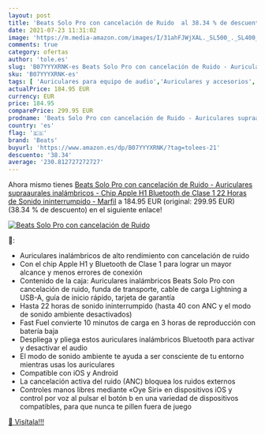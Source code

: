 ```yaml
---
layout: post
title: 'Beats Solo Pro con cancelación de Ruido  al 38.34 % de descuento'
date: 2021-07-23 11:31:02
image: 'https://m.media-amazon.com/images/I/31ahFJWjXAL._SL500_._SL400_.jpg'
comments: true
category: ofertas
author: 'tole.es'
slug: 'B07YYYXRNK-es Beats Solo Pro con cancelación de Ruido - Auriculares...'
sku: 'B07YYYXRNK-es'
tags: [ 'Auriculares para equipo de audio','Auriculares y accesorios','Electrónica','apple','beats', ]
actualPrice: 184.95 EUR
currency: EUR
price: 184.95
comparePrice: 299.95 EUR
prodname: 'Beats Solo Pro con cancelación de Ruido - Auriculares supraaurales inalámbricos - Chip Apple H1  Bluetooth de Clase 1  22 Horas de Sonido ininterrumpido - Marfil'
country: 'es'
flag: '🇪🇸'
brand: 'Beats'
buyurl: 'https://www.amazon.es/dp/B07YYYXRNK/?tag=tolees-21'
descuento: '38.34'
average: '230.812727272727'
---
```


Ahora mismo tienes [Beats Solo Pro con cancelación de Ruido - Auriculares supraaurales inalámbricos - Chip Apple H1  Bluetooth de Clase 1  22 Horas de Sonido ininterrumpido - Marfil](https://www.amazon.es/dp/B07YYYXRNK/?tag=tolees-21) a 184.95 EUR (original: 299.95 EUR) (38.34 %  de descuento) en el siguiente enlace!

[![Beats Solo Pro con cancelación de Ruido ](https://m.media-amazon.com/images/I/31ahFJWjXAL._SL500_._SL400_.jpg)](https://www.amazon.es/dp/B07YYYXRNK/?tag=tolees-21)

🔎:

- Auriculares inalámbricos de alto rendimiento con cancelación de ruido
- Con el chip Apple H1 y Bluetooth de Clase 1 para lograr un mayor alcance y menos errores de conexión
- Contenido de la caja: Auriculares inalámbricos Beats Solo Pro con cancelación de ruido, funda de transporte, cable de carga Lightning a USB-A, guía de inicio rápido, tarjeta de garantía
- Hasta 22 horas de sonido ininterrumpido (hasta 40 con ANC y el modo de sonido ambiente desactivados)
- Fast Fuel convierte 10 minutos de carga en 3 horas de reproducción con batería baja
- Despliega y pliega estos auriculares inalámbricos Bluetooth para activar y desactivar el audio
- El modo de sonido ambiente te ayuda a ser consciente de tu entorno mientras usas los auriculares
- Compatible con iOS y Android
- La cancelación activa del ruido (ANC) bloquea los ruidos externos
- Controles manos libres mediante «Oye Siri» en dispositivos iOS y control por voz al pulsar el botón b en una variedad de dispositivos compatibles, para que nunca te pillen fuera de juego

[🛒 Visítala!!!](https://www.amazon.es/dp/B07YYYXRNK/?tag=tolees-21)
